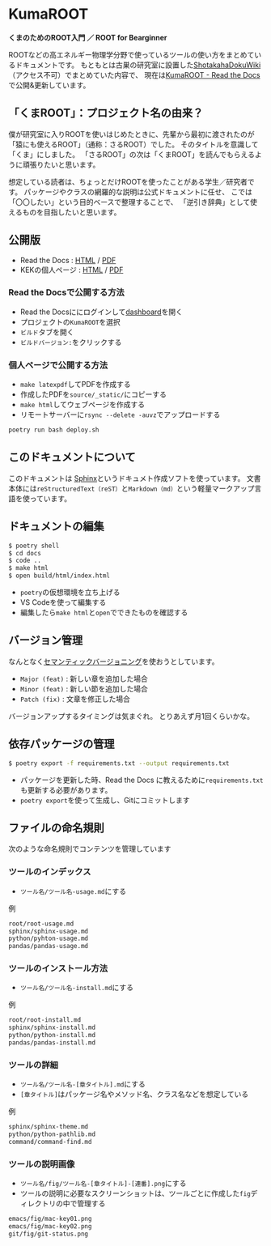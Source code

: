 # KumaROOT

**くまのためのROOT入門 ／ ROOT for Bearginner**

ROOTなどの高エネルギー物理学分野で使っているツールの使い方をまとめているドキュメントです。
もともとは古巣の研究室に設置した[ShotakahaDokuWiki](https://www-he.scphys.kyoto-u.ac.jp/member/shotakaha/dokuwiki/doku.php)（アクセス不可）でまとめていた内容で、
現在は[KumaROOT - Read the Docs](https://kumaroot.readthedocs.io/ja/latest/)で公開&更新しています。

## 「くまROOT」：プロジェクト名の由来？

僕が研究室に入りROOTを使いはじめたときに、先輩から最初に渡されたのが「猿にも使えるROOT」（通称：さるROOT）でした。
そのタイトルを意識して「くま」にしました。
「さるROOT」の次は「くまROOT」を読んでもらえるように頑張りたいと思います。

想定している読者は、ちょっとだけROOTを使ったことがある学生／研究者です。
パッケージやクラスの網羅的な説明は公式ドキュメントに任せ、
こでは「〇〇したい」という目的ベースで整理することで、
「逆引き辞典」として使えるものを目指したいと思います。

## 公開版

- Read the Docs : [HTML](https://kumaroot.readthedocs.org) / [PDF](https://readthedocs.org/projects/kumaroot/downloads/)
- KEKの個人ページ : [HTML](https://research.kek.jp/people/shotakah/kumaroot/) / [PDF](https://research.kek.jp/people/shotakah/kumaroot/_static/kumaroot.pdf)

### Read the Docsで公開する方法

- Read the Docsににログインして[dashboard](https://readthedocs.org/dashboard/)を開く
- プロジェクトの``KumaROOT``を選択
- ``ビルド``タブを開く
- ``ビルドバージョン:``をクリックする

### 個人ページで公開する方法

- ``make latexpdf``してPDFを作成する
- 作成したPDFを``source/_static/``にコピーする
- ``make html``してウェブページを作成する
- リモートサーバーに``rsync --delete -auvz``でアップロードする

```bash
poetry run bash deploy.sh
```

## このドキュメントについて

このドキュメントは
[Sphinx](https://sphinx-users.jp)というドキュメト作成ソフトを使っています。
文書本体には``reStructuredText（reST）``と``Markdown（md）``という軽量マークアップ言語を使っています。

## ドキュメントの編集

```bash
$ poetry shell
$ cd docs
$ code ..
$ make html
$ open build/html/index.html
```

- ``poetry``の仮想環境を立ち上げる
- VS Codeを使って編集する
- 編集したら``make html``と``open``でできたものを確認する

## バージョン管理

なんとなく[セマンティックバージョニング](https://semver.org/lang/ja/)を使おうとしています。

- ``Major (feat)`` : 新しい章を追加した場合
- ``Minor (feat)`` : 新しい節を追加した場合
- ``Patch (fix)`` : 文章を修正した場合

バージョンアップするタイミングは気まぐれ。
とりあえず月1回くらいかな。

## 依存パッケージの管理

```bash
$ poetry export -f requirements.txt --output requirements.txt
```

- パッケージを更新した時、Read the Docs に教えるために``requirements.txt``も更新する必要があります。
- ``poetry export``を使って生成し、Gitにコミットします

## ファイルの命名規則

次のような命名規則でコンテンツを管理しています

### ツールのインデックス

- ``ツール名/ツール名-usage.md``にする

例

```md
root/root-usage.md
sphinx/sphinx-usage.md
python/pyhton-usage.md
pandas/pandas-usage.md
```

### ツールのインストール方法

- ``ツール名/ツール名-install.md``にする

例

```md
root/root-install.md
sphinx/sphinx-install.md
python/python-install.md
pandas/pandas-install.md
```

### ツールの詳細

- ``ツール名/ツール名-[章タイトル].md``にする
- ``[章タイトル]``はパッケージ名やメソッド名、クラス名などを想定している

例

```md
sphinx/sphinx-theme.md
python/python-pathlib.md
command/command-find.md
```

### ツールの説明画像

- ``ツール名/fig/ツール名-[章タイトル]-[連番].png``にする
- ツールの説明に必要なスクリーンショットは、ツールごとに作成した``fig``ディレクトリの中で管理する

```md
emacs/fig/mac-key01.png
emacs/fig/mac-key02.png
git/fig/git-status.png
```
